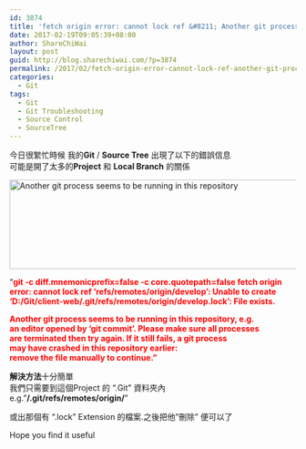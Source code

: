 ```yaml
---
id: 3874
title: 'fetch origin error: cannot lock ref &#8211; Another git process seems to be running in this repository, e.g. an editor opened by &#8216;git commit&#8217;. Please make sure all processes are terminated then try again. If it still fails, a git process may have crashed in this repository earlier'
date: 2017-02-19T09:05:39+08:00
author: ShareChiWai
layout: post
guid: http://blog.sharechiwai.com/?p=3874
permalink: /2017/02/fetch-origin-error-cannot-lock-ref-another-git-process-seems-to-be-running-in-this-repository-e-g-an-editor-opened-by-git-commit-please-make-sure-all-processes-are-terminated-then-try-again/
categories:
  - Git
tags:
  - Git
  - Git Troubleshooting
  - Source Control
  - SourceTree
---
```

今日很䌓忙時候 我的**Git** / **Source Tree** 出現了以下的錯誤信息  
可能是開了太多的**Project** 和 **Local Branch** 的關係

[<img class="alignnone size-full wp-image-3875" src="https://i1.wp.com/blog.sharechiwai.com/wp-content/uploads/2017/02/lock-git.png?resize=625%2C157" alt="Another git process seems to be running in this repository" width="625" height="157" srcset="https://i1.wp.com/blog.sharechiwai.com/wp-content/uploads/2017/02/lock-git.png?w=821 821w, https://i1.wp.com/blog.sharechiwai.com/wp-content/uploads/2017/02/lock-git.png?resize=300%2C75 300w, https://i1.wp.com/blog.sharechiwai.com/wp-content/uploads/2017/02/lock-git.png?resize=768%2C193 768w, https://i1.wp.com/blog.sharechiwai.com/wp-content/uploads/2017/02/lock-git.png?resize=624%2C157 624w" sizes="(max-width: 625px) 100vw, 625px" data-recalc-dims="1" />](https://i1.wp.com/blog.sharechiwai.com/wp-content/uploads/2017/02/lock-git.png)

&#8220;<span style="color: #ff0000;"><strong>git -c diff.mnemonicprefix=false -c core.quotepath=false fetch origin</strong></span>  
<span style="color: #ff0000;"><strong> error: cannot lock ref &#8216;refs/remotes/origin/develop&#8217;: Unable to create &#8216;D:/Git/client-web/.git/refs/remotes/origin/develop.lock&#8217;: File exists.</strong></span>

<span style="color: #ff0000;"><strong>Another git process seems to be running in this repository, e.g.</strong></span>  
<span style="color: #ff0000;"><strong> an editor opened by &#8216;git commit&#8217;. Please make sure all processes</strong></span>  
<span style="color: #ff0000;"><strong> are terminated then try again. If it still fails, a git process</strong></span>  
<span style="color: #ff0000;"><strong> may have crashed in this repository earlier:</strong></span>  
<span style="color: #ff0000;"><strong> remove the file manually to continue.&#8221;</strong></span>

**解決方法**十分簡單  
我們只需要到這個Project 的 &#8220;.Git&#8221; 資料夾內  
e.g.&#8221;**/.git/refs/remotes/origin/**&#8221;

或出那個有 &#8220;.lock&#8221; Extension 的檔案.之後把他&#8221;刪除&#8221; 便可以了

Hope you find it useful